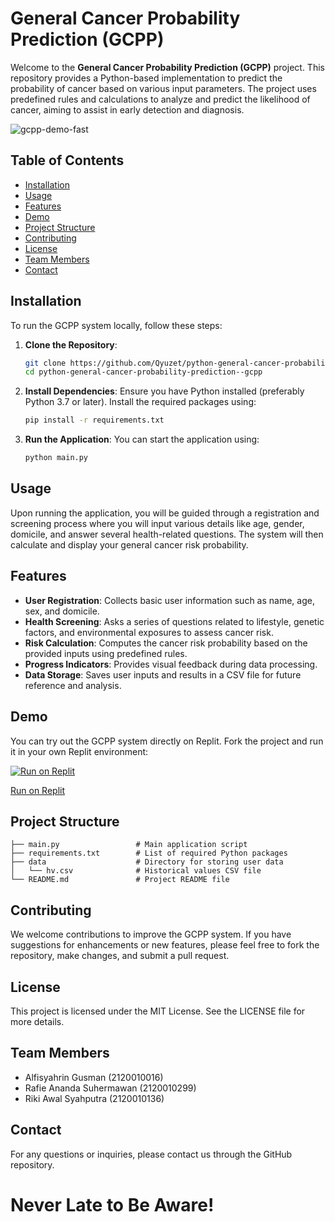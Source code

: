 # General Cancer Probability Prediction (GCPP)

Welcome to the **General Cancer Probability Prediction (GCPP)** project. This repository provides a Python-based implementation to predict the probability of cancer based on various input parameters. The project uses predefined rules and calculations to analyze and predict the likelihood of cancer, aiming to assist in early detection and diagnosis.

![gcpp-demo-fast](https://github.com/Qyuzet/python-general-cancer-probability-prediction--gcpp/assets/93258081/99dbfbf6-93f7-4e72-888a-c7dcfeb8a909)


## Table of Contents

- [Installation](#installation)
- [Usage](#usage)
- [Features](#features)
- [Demo](#demo)
- [Project Structure](#project-structure)
- [Contributing](#contributing)
- [License](#license)
- [Team Members](#team-members)
- [Contact](#contact)

## Installation

To run the GCPP system locally, follow these steps:

1. **Clone the Repository**:
    ```bash
    git clone https://github.com/Qyuzet/python-general-cancer-probability-prediction--gcpp.git
    cd python-general-cancer-probability-prediction--gcpp
    ```

2. **Install Dependencies**:
    Ensure you have Python installed (preferably Python 3.7 or later). Install the required packages using:
    ```bash
    pip install -r requirements.txt
    ```

3. **Run the Application**:
    You can start the application using:
    ```bash
    python main.py
    ```

## Usage

Upon running the application, you will be guided through a registration and screening process where you will input various details like age, gender, domicile, and answer several health-related questions. The system will then calculate and display your general cancer risk probability.

## Features

- **User Registration**: Collects basic user information such as name, age, sex, and domicile.
- **Health Screening**: Asks a series of questions related to lifestyle, genetic factors, and environmental exposures to assess cancer risk.
- **Risk Calculation**: Computes the cancer risk probability based on the provided inputs using predefined rules.
- **Progress Indicators**: Provides visual feedback during data processing.
- **Data Storage**: Saves user inputs and results in a CSV file for future reference and analysis.

## Demo

You can try out the GCPP system directly on Replit. Fork the project and run it in your own Replit environment:

[![Run on Replit](https://replit.com/@RikiA1/GCPP-General-Cancer-Probability-Prediction-console)](https://replit.com/@RikiA1/GCPP-General-Cancer-Probability-Prediction-console#main.py)

[Run on Replit](https://replit.com/@RikiA1/GCPP-General-Cancer-Probability-Prediction-console)


## Project Structure

```
├── main.py                 # Main application script
├── requirements.txt        # List of required Python packages
├── data                    # Directory for storing user data
│   └── hv.csv              # Historical values CSV file
└── README.md               # Project README file
```

## Contributing

We welcome contributions to improve the GCPP system. If you have suggestions for enhancements or new features, please feel free to fork the repository, make changes, and submit a pull request.

## License

This project is licensed under the MIT License. See the LICENSE file for more details.

## Team Members

- Alfisyahrin Gusman (2120010016)
- Rafie Ananda Suhermawan (2120010299)
- Riki Awal Syahputra (2120010136)

## Contact

For any questions or inquiries, please contact us through the GitHub repository.

# Never Late to Be Aware!
